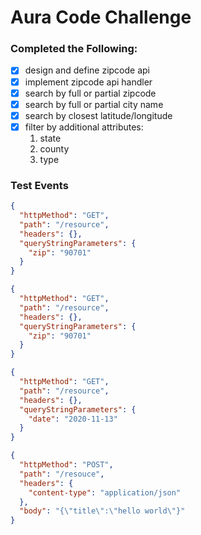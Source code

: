 # Aura Code Challenge

### Completed the Following:

- [x] design and define zipcode api
- [x] implement zipcode api handler
- [x] search by full or partial zipcode
- [x] search by full or partial city name
- [x] search by closest latitude/longitude
- [x] filter by additional attributes:
  1. state
  2. county
  3. type



### Test Events

```json
{
  "httpMethod": "GET",
  "path": "/resource",
  "headers": {},
  "queryStringParameters": {
    "zip": "90701"
  }
}
```
```json
{
  "httpMethod": "GET",
  "path": "/resource",
  "headers": {},
  "queryStringParameters": {
    "zip": "90701"
  }
}
```

```json
{
  "httpMethod": "GET",
  "path": "/resource",
  "headers": {},
  "queryStringParameters": {
    "date": "2020-11-13"
  }
}
```

```json
{
  "httpMethod": "POST",
  "path": "/resouce",
  "headers": {
    "content-type": "application/json"
  },
  "body": "{\"title\":\"hello world\"}"
}
```

